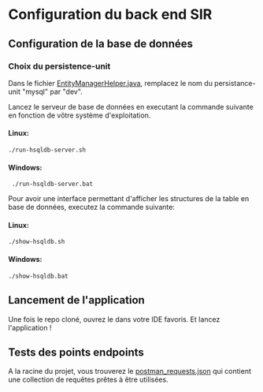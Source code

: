 # Configuration du back end SIR

## Configuration de la base de données

### Choix du persistence-unit
Dans le fichier [EntityManagerHelper.java](src/main/java/dao/generic/EntityManagerHelper.java), remplacez le nom du persistance-unit "mysql" par "dev".

Lancez le serveur de base de données en executant la commande suivante en fonction de vôtre système d'exploitation.

#### Linux:
```shell
./run-hsqldb-server.sh
```
#### Windows:
```shell
 ./run-hsqldb-server.bat
```

Pour avoir une interface permettant d'afficher les structures de la table en base de données, executez la commande suivante:

#### Linux:
```shell
./show-hsqldb.sh
```

#### Windows:
```shell
./show-hsqldb.bat
```

## Lancement de l'application

Une fois le repo cloné, ouvrez le dans votre IDE favoris. Et lancez l'application !

## Tests des points endpoints

A la racine du projet, vous trouverez le [postman_requests.json](postman_requests.json) qui contient une collection de requêtes prêtes à être utilisées.